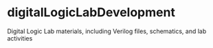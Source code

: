 # digitalLogicLabDevelopment
Digital Logic Lab materials, including Verilog files, schematics, and lab activities
